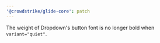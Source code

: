 ```yaml
---
'@crowdstrike/glide-core': patch
---
```


The weight of Dropdown's button font is no longer bold when `variant="quiet"`.
